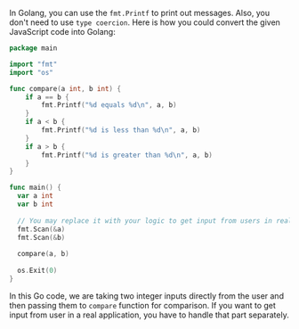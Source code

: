  In Golang, you can use the `fmt.Printf` to print out messages. Also, you don't need to use `type coercion`. Here is how you could convert the given JavaScript code into Golang:

```go
package main

import "fmt"
import "os"

func compare(a int, b int) {
    if a == b {
        fmt.Printf("%d equals %d\n", a, b)
    }
    if a < b {
        fmt.Printf("%d is less than %d\n", a, b)
    }
    if a > b {
        fmt.Printf("%d is greater than %d\n", a, b)
    }
}

func main() {
  var a int
  var b int
  
  // You may replace it with your logic to get input from users in real application
  fmt.Scan(&a)
  fmt.Scan(&b)
  
  compare(a, b)
  
  os.Exit(0)
}
```

In this Go code, we are taking two integer inputs directly from the user and then passing them to `compare` function for comparison. If you want to get input from user in a real application, you have to handle that part separately.
